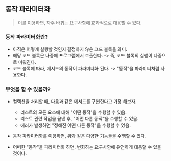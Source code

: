 ## 동작 파라미터화
> 이를 이용하면, 자주 바뀌는 요구사항에 효과적으로 대응할 수 있다.

### 동작 파라미터화란?
- 아직은 어떻게 실행할 것인지 결정하지 않은 코드 블록을 의미.
- 해당 코드 블록은 나중에 프로그램에서 호출한다. -> 즉, 코드 블록의 실행이 나중으로 미뤄진다.
- 코드 블록에 따라, 메서드의 동작이 파라미터화 된다. -> "동작"을 파라미터처럼 사용한다.

### 무엇을 할 수 있을까?
- 컬렉션을 처리할 때, 다음과 같은 메서드를 구현한다고 가정 해보자.
  - 리스트의 모든 요소에 대해 "어떤 동작"을 수행할 수 있음.
  - 리스트 관련 작업을 끝낸 후, "어떤 다른 동작"을 수행할 수 있음.
  - 에러가 발생하면 "정해진 어떤 다른 동작"을 수행할 수 있음.

- 동작 파라미터화를 이용하면, 위와 같은 다양한 기능들을 수행할 수 있다.
- 어떠한 "동작"을 파라미터화 하면, 변화하는 요구사항에 유연하게 대응할 수 있을 것이다.
